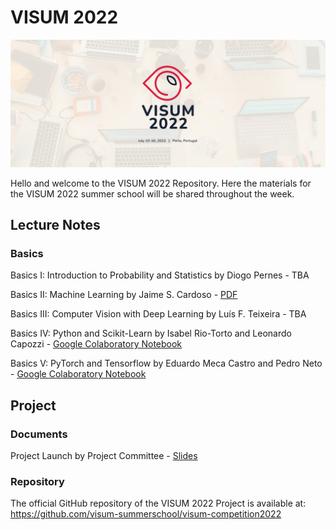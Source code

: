 # VISUM 2022
![VISUM2022](VISUM2022_banner.png)

Hello and welcome to the VISUM 2022 Repository.
Here the materials for the VISUM 2022 summer school will be shared throughout the week.

## Lecture Notes

### Basics
Basics I: Introduction to Probability and Statistics by Diogo Pernes - TBA

Basics II: Machine Learning by Jaime S. Cardoso - [PDF](basics-sessions/BasicsII_Machine_Learning.pdf)

Basics III: Computer Vision with Deep Learning by Luís F. Teixeira - TBA

Basics IV: Python and Scikit-Learn by Isabel Rio-Torto and Leonardo Capozzi - [Google Colaboratory Notebook](basics-sessions/BasicsIV_Machine_Learning_with_Python_and_Scikit_learn.ipynb)

Basics V: PyTorch and Tensorflow by Eduardo Meca Castro and Pedro Neto - [Google Colaboratory Notebook](basics-sessions/BasicsV_Pytorch_and_Tensorflow.ipynb)



## Project
### Documents
Project Launch by Project Committee - [Slides](project/VISUM2022_Project_Launch.pdf)

### Repository
The official GitHub repository of the VISUM 2022 Project is available at: https://github.com/visum-summerschool/visum-competition2022
